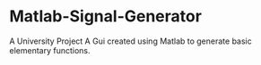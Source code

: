 # Matlab-Signal-Generator
A University Project 
A Gui created using Matlab to generate basic elementary functions.
